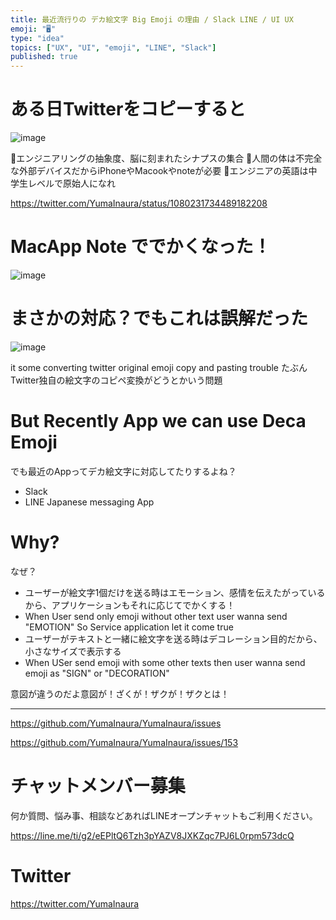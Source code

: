 ```yaml
---
title: 最近流行りの デカ絵文字 Big Emoji の理由 / Slack LINE / UI UX
emoji: "🖥"
type: "idea"
topics: ["UX", "UI", "emoji", "LINE", "Slack"]
published: true
---
```


# ある日Twitterをコピーすると

![image](https://user-images.githubusercontent.com/13635059/50577515-0b944000-0e6d-11e9-80ff-1d0005bc131d.png)

🤖エンジニアリングの抽象度、脳に刻まれたシナプスの集合
🤖人間の体は不完全な外部デバイスだからiPhoneやMacookやnoteが必要
🤖エンジニアの英語は中学生レベルで原始人になれ

https://twitter.com/YumaInaura/status/1080231734489182208

# MacApp Note ででかくなった！

![image](https://user-images.githubusercontent.com/13635059/50577516-10f18a80-0e6d-11e9-8304-7098416120c3.png)

# まさかの対応？でもこれは誤解だった

![image](https://user-images.githubusercontent.com/13635059/50577530-5ada7080-0e6d-11e9-91e5-f4329fc03e05.png)

it some converting twitter original emoji copy and pasting trouble
たぶんTwitter独自の絵文字のコピペ変換がどうとかいう問題

# But Recently App we can use Deca Emoji

でも最近のAppってデカ絵文字に対応してたりするよね？

- Slack
- LINE Japanese messaging App


# Why?

なぜ？

- ユーザーが絵文字1個だけを送る時はエモーション、感情を伝えたがっているから、アプリケーションもそれに応じてでかくする！
- When User send only emoji without other text user wanna send "EMOTION" So Service application let it come true
- ユーザーがテキストと一緒に絵文字を送る時はデコレーション目的だから、小さなサイズで表示する
- When USer send emoji with some other texts then user wanna send emoji as "SIGN" or "DECORATION"

意図が違うのだよ意図が！ざくが！ザクが！ザクとは！

---

https://github.com/YumaInaura/YumaInaura/issues

https://github.com/YumaInaura/YumaInaura/issues/153








<!-- Update From Qiita API -->

# チャットメンバー募集


何か質問、悩み事、相談などあればLINEオープンチャットもご利用ください。

https://line.me/ti/g2/eEPltQ6Tzh3pYAZV8JXKZqc7PJ6L0rpm573dcQ





# Twitter


https://twitter.com/YumaInaura


<!-- Update From Qiita API -->


